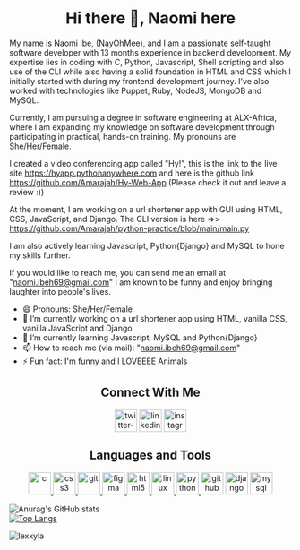 <h1 align="center"> Hi there 👋, Naomi here</h1>
<p>My name is Naomi Ibe, (NayOhMee), and I am a passionate self-taught software developer with 13 months experience in backend development. My expertise lies in coding with C, Python, Javascript, Shell scripting and also use of the CLI while also having a solid foundation in HTML and CSS which I initially started with during my frontend development journey. I've also worked with technologies like Puppet, Ruby, NodeJS, MongoDB and MySQL.

Currently, I am pursuing a degree in software engineering at ALX-Africa, where I am expanding my knowledge on software development through participating in practical, hands-on training. My pronouns are She/Her/Female.

I created a video conferencing app called "Hy!", this is the link to the live site https://hyapp.pythonanywhere.com  and here is the github link https://github.com/Amarajah/Hy-Web-App (Please check it out and leave a review :))

At the moment, I am working on a url shortener app with GUI using HTML, CSS, JavaScript, and Django. The CLI version is here =>> https://github.com/Amarajah/python-practice/blob/main/main.py

I am also actively learning Javascript, Python{Django} and MySQL to hone my skills further.

If you would like to reach me, you can send me an email at "naomi.ibeh69@gmail.com" I am known to be funny and enjoy bringing laughter into people's lives.</p>
- 😄 Pronouns: She/Her/Female
- 🔭 I’m currently working on a url shortener app using HTML, vanilla CSS, vanilla JavaScript and Django
- 🌱 I’m currently learning Javascript, MySQL and Python{Django}
- 📫 How to reach me (via mail): "naomi.ibeh69@gmail.com"
- ⚡ Fun fact: I'm funny and I LOVEEEE Animals


<h2 align="center">Connect With Me</h2>
<p align="center">
<a href="https://twitter.com/Amarajah7" target="blank"><img align="center" src="https://cdn-icons-png.flaticon.com/128/1384/1384065.png" alt="twitter-logo" height="40" width="40"/></a>
<a href="https://www.linkedin.com/in/ibe-naomi" target="blank"><img align="center" src="https://cdn-icons-png.flaticon.com/128/2504/2504923.png" alt="linkedin-logo" height="40" width="40" /></a>
<a href="https://instagram.com/naomi_amarachi" target="blank"><img align="center" src="https://cdn-icons-png.flaticon.com/128/174/174855.png" alt="instagrm-logo" height="40" width="40" /></a>
</p>

<h2 align="center">Languages and Tools</h2>
<p align="center">
<a href="https://www.cprogramming.com/" target="_blank"> <img src="https://cdn-icons-png.flaticon.com/128/3665/3665923.png" alt="c" width="40" height="40"/> </a>
<a href="https://www.w3schools.com/css/" target="_blank"> <img src="https://cdn-icons-png.flaticon.com/128/919/919826.png" alt="css3" width="40" height="40"/> </a>
<a href="https://git-scm.com/" target="_blank"> <img src="https://www.vectorlogo.zone/logos/git-scm/git-scm-icon.svg" alt="git" width="40" height="40"/> </a>
<a href="https://www.figma.com/" target="_blank"> <img src="https://www.vectorlogo.zone/logos/figma/figma-icon.svg" alt="figma" width="40" height="40"/> </a>
<a href="https://www.w3.org/html/" target="_blank"> <img src="https://cdn-icons-png.flaticon.com/128/5968/5968267.png" alt="html5" width="40" height="40"/> </a>
<a href="https://www.linux.org/" target="_blank"> <img src="https://cdn-icons-png.flaticon.com/128/2333/2333187.png" alt="linux" width="40" height="40"/> </a>
<a href="https://www.python.org" target="_blank"> <img src="https://cdn-icons-png.flaticon.com/128/5968/5968350.png" alt="python" width="40" height="40"/> </a>
<a href="https://www.github.com" target = "blank"><img src="https://cdn-icons-png.flaticon.com/128/270/270798.png" alt="github" width="40" height="40"></a>
 <a href="https://www.djangoproject.com/" target = "blank"><img src="https://www.flaticon.com/free-icon/django_9307630" alt="django" width="40" height="40"></a>
 <a href="https://www.mysql.com/i" target = "blank"><img src="https://www.flaticon.com/free-icon/mysql_919836" alt="mysql" width="40" height="40"></a>
 </p>
 
 ![Anurag's GitHub stats](https://github-readme-stats.vercel.app/api?username=Amarajah&show_icons=true&theme=transparent) <br>
 [![Top Langs](https://github-readme-stats.vercel.app/api/top-langs/?username=Amarajah)](https://github.com/anuraghazra/github-readme-stats) <br>
 <p><img align="center" src="https://github-readme-streak-stats.herokuapp.com/?user=lexxyla&" alt="lexxyla" /></p>
 
<!--
**Amarajah/Amarajah** is a ✨ _special_ ✨ repository because its `README.md` (this file) appears on your GitHub profile.

Here are some ideas to get you started:

- 🔭 I’m currently working on ...
- 🌱 I’m currently learning ...
- 👯 I’m looking to collaborate on ...
- 🤔 I’m looking for help with ...
- 💬 Ask me about ...
- 📫 How to reach me: ...
- 😄 Pronouns: ...
- ⚡ Fun fact: ...
-->
